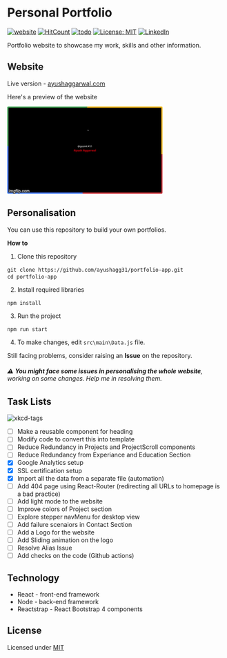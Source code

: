 # Personal Portfolio 
[![website](https://img.shields.io/badge/website-up-%2338B2AC)](https://ayushaggarwal.com/)
[![HitCount](http://hits.dwyl.com/ayushagg31/portfolio-app.svg)](http://hits.dwyl.com/ayushagg31/portfolio-app)
[![todo](https://img.shields.io/badge/todo-12-red)]()
[![License: MIT](https://img.shields.io/badge/license-MIT-yellow.svg)](https://github.com/ayushagg31/portfolio-app/blob/master/LICENSE)
[![LinkedIn](https://img.shields.io/badge/linkedin-connect-blue)](https://www.linkedin.com/in/ayush-aggarwal-b13a92120/)

Portfolio website to showcase my work, skills and other information.

## Website
Live version - [ayushaggarwal.com](https://ayushaggarwal.com/)

Here's a preview of the website

![Preview](preview.gif)

## Personalisation
You can use this repository to build your own portfolios.

**How to**
 1. Clone this repository
 ```console
git clone https://github.com/ayushagg31/portfolio-app.git
cd portfolio-app
 ```
2. Install required libraries
```console
npm install
```
3. Run the project
```console
npm run start
```
4. To make changes, edit ```src\main\Data.js``` file.

Still facing problems, consider raising an **Issue** on the repository.

 ###### :warning: **You might face some issues in personalising the whole website**, working on some changes. Help me in resolving them.

## Task Lists
![xkcd-tags](https://imgs.xkcd.com/comics/tags.png)

- [ ] Make a reusable component for heading 
- [ ] Modify code to convert this into template
- [ ] Reduce Redundancy in Projects and ProjectScroll components
- [ ] Reduce Redundancy from Experiance and Education Section
- [x] Google Analytics setup
- [x] SSL certification setup
- [x] Import all the data from a separate file (automation)
- [ ] Add 404 page using React-Router (redirecting all URLs to homepage is a bad practice)
- [ ] Add light mode to the website
- [ ] Improve colors of Project section
- [ ] Explore stepper navMenu for desktop view
- [ ] Add failure scenaiors in Contact Section
- [ ] Add a Logo for the website
- [ ] Add Sliding animation on the logo
- [ ] Resolve Alias Issue
- [ ] Add checks on the code (Github actions)

## Technology
- React - front-end framework
- Node - back-end framework
- Reactstrap - React Bootstrap 4 components

## License
Licensed under [MIT](https://github.com/ayushagg31/portfolio-app/blob/master/LICENSE) 




